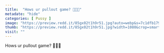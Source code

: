 ```yaml
---
title:  "Hows ur pullout game? 😬🥵😈"
metadate: "hide"
categories: [ Pussy ]
image: "https://preview.redd.it/85gx02t1h9r51.jpg?auto=webp&s=7c1dfb179cc9985b6257cbfde0e68bcedd59fcd8"
thumb: "https://preview.redd.it/85gx02t1h9r51.jpg?width=1080&crop=smart&auto=webp&s=6612db76dcbc6c8e031261a6655c2df54e3bd275"
visit: ""
---
```

Hows ur pullout game? 😬🥵😈
